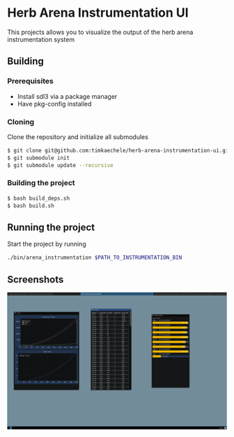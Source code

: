 # Herb Arena Instrumentation UI

This projects allows you to visualize the output of the herb arena instrumentation system

## Building

### Prerequisites

- Install sdl3 via a package manager
- Have pkg-config installed

### Cloning

Clone the repository and initialize all submodules

```sh
$ git clone git@github.com:timkaechele/herb-arena-instrumentation-ui.git
$ git submodule init
$ git submodule update --recursive
```

### Building the project

```sh
$ bash build_deps.sh
$ bash build.sh
```

## Running the project

Start the project by running

```sh
./bin/arena_instrumentation $PATH_TO_INSTRUMENTATION_BIN
```

## Screenshots

![UI](./assets/readme/instrumentation-ui.png)

